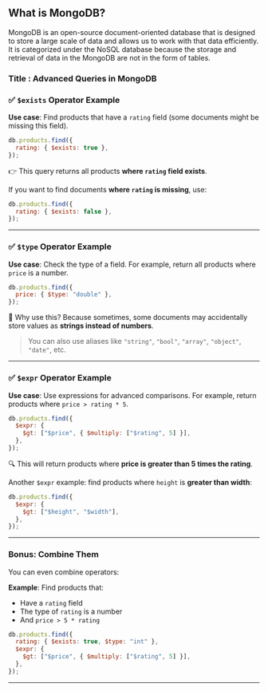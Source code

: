 ## What is MongoDB?
MongoDB is an open-source document-oriented database that is designed to store a large scale of data and allows us to work with that data efficiently. It is categorized under the NoSQL database because the storage and retrieval of data in the MongoDB are not in the form of tables.




### Title : Advanced Queries in MongoDB

### ✅ `$exists` Operator Example

**Use case**: Find products that have a `rating` field (some documents might be missing this field).

```js
db.products.find({
  rating: { $exists: true },
});
```

👉 This query returns all products **where `rating` field exists**.

If you want to find documents **where `rating` is missing**, use:

```js
db.products.find({
  rating: { $exists: false },
});
```

---

### ✅ `$type` Operator Example

**Use case**: Check the type of a field. For example, return all products where `price` is a number.

```js
db.products.find({
  price: { $type: "double" },
});
```

🧠 Why use this? Because sometimes, some documents may accidentally store values as **strings instead of numbers**.

> You can also use aliases like `"string"`, `"bool"`, `"array"`, `"object"`, `"date"`, etc.

---

### ✅ `$expr` Operator Example

**Use case**: Use expressions for advanced comparisons. For example, return products where `price > rating * 5`.

```js
db.products.find({
  $expr: {
    $gt: ["$price", { $multiply: ["$rating", 5] }],
  },
});
```

🔍 This will return products where **price is greater than 5 times the rating**.

Another `$expr` example: find products where `height` is **greater than width**:

```js
db.products.find({
  $expr: {
    $gt: ["$height", "$width"],
  },
});
```

---

### Bonus: Combine Them

You can even combine operators:

**Example**: Find products that:

- Have a `rating` field
- The type of `rating` is a number
- And `price > 5 * rating`

```js
db.products.find({
  rating: { $exists: true, $type: "int" },
  $expr: {
    $gt: ["$price", { $multiply: ["$rating", 5] }],
  },
});
```

---